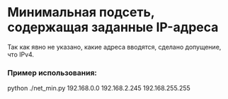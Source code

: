 # Минимальная подсеть, содержащая заданные IP-адреса

Так как явно не указано, какие адреса вводятся, сделано допущение, что IPv4.

### Пример использования:
python ./net_min.py 192.168.0.0 192.168.2.245 192.168.255.255